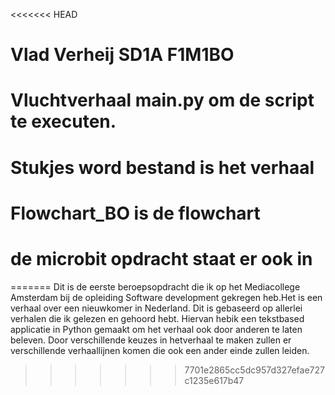 <<<<<<< HEAD
# Vlad Verheij SD1A F1M1BO

# Vluchtverhaal main.py om de script te executen.

# Stukjes word bestand is het verhaal

# Flowchart_BO is de flowchart

# de microbit opdracht staat er ook in
=======
Dit is de eerste beroepsopdracht die ik op het Mediacollege Amsterdam bij de opleiding Software development gekregen heb.Het is een verhaal over een nieuwkomer in Nederland. Dit is gebaseerd op allerlei verhalen die ik gelezen en gehoord hebt. Hiervan hebik een tekstbased applicatie in Python gemaakt om het verhaal ook door anderen te laten beleven. Door verschillende keuzes in hetverhaal te maken zullen er verschillende verhaallijnen komen die ook een ander einde zullen leiden.
>>>>>>> 7701e2865cc5dc957d327efae727c1235e617b47
